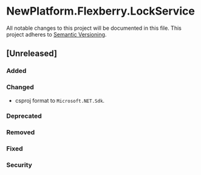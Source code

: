 # NewPlatform.Flexberry.LockService
All notable changes to this project will be documented in this file.
This project adheres to [Semantic Versioning](http://semver.org/).

## [Unreleased]

### Added

### Changed
* csproj format to `Microsoft.NET.Sdk`.

### Deprecated

### Removed

### Fixed

### Security